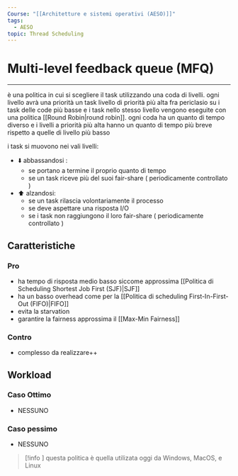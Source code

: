 ```yaml
---
Course: "[[Architetture e sistemi operativi (AESO)]]"
tags:
  - AESO
topic: Thread Scheduling
---
```


# Multi-level feedback queue (MFQ)
---
è una politica in cui si scegliere il task utilizzando una coda di livelli.
ogni livello avrà una priorità un task livello di priorità più alta fra periclasio su i task delle code più basse e i task nello stesso livello vengono eseguite con una politica [[Round Robin|round robin]]. ogni coda ha un quanto di tempo diverso e i livelli a priorità più alta hanno un quanto di tempo più breve rispetto a quelle di livello più basso


i task si muovono nei vali livelli:

- ⬇️ abbassandosi :
    - se portano a termine il proprio quanto di tempo
    - se un task riceve più del suoi fair-share ( periodicamente controllato )
- ⬆️ alzandosi:
    - se un task rilascia volontariamente il processo
    - se deve aspettare una risposta I/O
    - se i task non raggiungono il loro fair-share ( periodicamente controllato )

## Caratteristiche



### Pro

- ha tempo di risposta medio basso siccome approssima [[Politica di Scheduling Shortest Job First (SJF)|SJF]]
- ha un basso overhead come per la [[Politica di scheduling First-In-First-Out (FIFO)|FIFO]]
- evita la starvation
- garantire la fairness approssima il [[Max-Min Fairness]]

### Contro

- complesso da realizzare++

## Workload

### Caso Ottimo

- NESSUNO

### Caso pessimo

- NESSUNO


>[!info ]
questa politica è quella utilizata oggi da Windows, MacOS, e Linux


